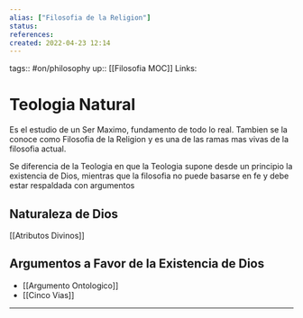 ```yaml
---
alias: ["Filosofia de la Religion"]
status:
references:
created: 2022-04-23 12:14
---
```

tags:: #on/philosophy 
up:: [[Filosofia MOC]]
Links: 
# Teologia Natural
Es el estudio de un Ser Maximo, fundamento de todo lo real. Tambien se la conoce como Filosofia de la Religion y es una de las ramas mas vivas de la filosofia actual.

Se diferencia de la Teologia en que la Teologia supone desde un principio la existencia de Dios, mientras que la filosofia no puede basarse en fe y debe estar respaldada con argumentos

## Naturaleza de Dios
[[Atributos Divinos]]

## Argumentos a Favor de la Existencia de Dios
- [[Argumento Ontologico]]
- [[Cinco Vias]]
___
